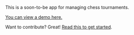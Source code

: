 This is a soon-to-be app for managing chess tournaments. 

[You can view a demo here.](https://johnridesa.bike/chessahoochee/)

Want to contribute? Great! [Read this to get started](CONTRIBUTING.md).